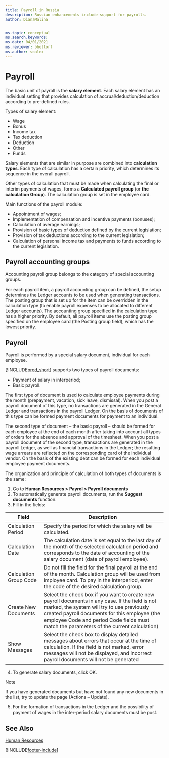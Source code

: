 ```yaml
---
title: Payroll in Russia
description: Russian enhancements include support for payrolls.
author: DianaMalina


ms.topic: conceptual
ms.search.keywords:
ms.date: 04/01/2021
ms.reviewer: bholtorf
ms.author: soalex
---
```


# Payroll

The basic unit of payroll is the **salary element**. Each salary element has an individual setting that provides calculation of accrual/deduction/deduction according to pre-defined rules. 

Types of salary element:

- Wage
- Bonus
- Income tax
- Tax deduction
- Deduction
- Other
- Funds

Salary elements that are similar in purpose are combined into **calculation types**. Each type of calculation has a certain priority, which determines its sequence in the overall payroll.

Other types of calculation that must be made when calculating the final or interim payments of wages, forms a **Calculated payroll group** (or **the calculation Group**). The calculation group is set in the employee card.

Main functions of the payroll module:

- Appointment of wages; 
- Implementation of compensation and incentive payments (bonuses); 
- Calculation of average earnings;
- Provision of basic types of deduction defined by the current legislation; 
- Provision of tax deductions according to the current legislation; 
- Calculation of personal income tax and payments to funds according to the current legislation.

## Payroll accounting groups

Accounting payroll group belongs to the category of special accounting groups.

For each payroll item, a payroll accounting group can be defined, the setup  determines the Ledger accounts to be used when generating transactions. The posting group that is set up for the item can be overridden in the calculation type (to enable payroll expenses to be allocated to different Ledger accounts). The accounting group specified in the calculation type has a higher priority. By default, all payroll items use the posting group specified on the employee card (the Posting group field), which has the lowest priority.

## Payroll

Payroll is performed by a special salary document, individual for each employee.

[!INCLUDE[prod_short](../../includes/prod_short.md)] supports two types of payroll documents: 

- Payment of salary in interperiod; 
- Basic payroll. 

The first type of document is used to calculate employee payments during the month (prepayment, vacation, sick leave, dismissal). When you post a payroll document of this type, no transactions are generated in the General Ledger and transactions in the payroll Ledger. On the basis of documents of this type can be formed payment documents for payment to an individual. 

The second type of document – the basic payroll – should be formed for each employee at the end of each month after taking into account all types of orders for the absence and approval of the timesheet. When you post a payroll document of the second type, transactions are generated in the payroll Ledger, as well as financial transactions in the Ledger; the resulting wage arrears are reflected on the corresponding card of the individual vendor. On the basis of the existing debt can be formed for each individual employee payment documents.

The organization and principle of calculation of both types of documents is the same:

1. Go to **Human Resources > Payrol > Payroll documents**
2. To automatically generate payroll documents, run the **Suggest documents** function.
3. Fill in the fields:

| Field                  | Description                                                  |
| ---------------------- | ------------------------------------------------------------ |
| Calculation Period     | Specify the period for which the salary will be calculated.  |
| Calculation Date       | The calculation date is set equal to the last day of the month of the selected calculation period and corresponds to the date of accounting of the salary document (date of payroll employee). |
| Calculation Group Code | Do not fill the field for the final payroll at the end of the month. Calculation group will be used from imployee card. To pay in the interperiod, enter the code of the desired calculation group. |
| Create New Documents   | Select the check box if you want to create new payroll documents in any case. If the field is not marked, the system will try to use previously created payroll documents for this employee (the employee Code and period Code fields must match the parameters of the current calculation) |
| Show Messages          | Select the check box to display detailed messages about errors that occur at the time of calculation. If the field is not marked, error messages will not be displayed, and incorrect payroll documents will not be generated |

4. To generate salary documents, click OK. 

  > [!NOTE]
  > If you have generated documents but have not found any new documents in the list, try to update the page (Actions – Update).

5. For the formation of transactions in the Ledger and the possibility of payment of wages in the inter-period salary documents must be post.

## See Also

[Human Resources](Human-Resources.md)  


[!INCLUDE[footer-include](../../includes/footer-banner.md)]
